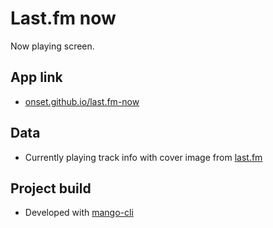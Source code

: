 # Last.fm now

Now playing screen.

## App link

- [onset.github.io/last.fm-now](https://onset.github.io/last.fm-now/)

## Data

- Currently playing track info with cover image from [last.fm](https://www.last.fm/)

## Project build

- Developed with [mango-cli](https://github.com/manGoweb/mango-cli)
